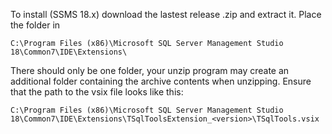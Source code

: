 To install (SSMS 18.x) download the lastest release .zip and extract it. Place the folder in 


    C:\Program Files (x86)\Microsoft SQL Server Management Studio 18\Common7\IDE\Extensions\
    
    
There should only be one folder, your unzip program may create an additional folder containing the archive contents when unzipping. Ensure that the path to the vsix file looks like this:


    C:\Program Files (x86)\Microsoft SQL Server Management Studio 18\Common7\IDE\Extensions\TSqlToolsExtension_<version>\TSqlTools.vsix
    
